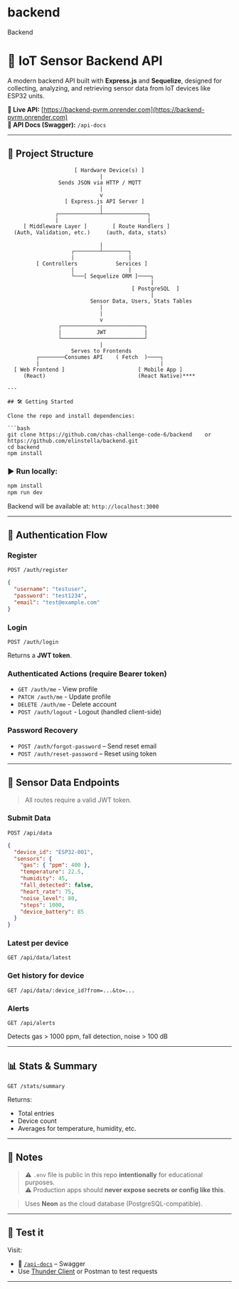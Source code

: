 # backend

Backend

# 🚀 IoT Sensor Backend API

A modern backend API built with **Express.js** and **Sequelize**, designed for collecting, analyzing, and retrieving sensor data from IoT devices like ESP32 units.

**🔗 Live API:** [https://backend-pvrm.onrender.com](https://backend-pvrm.onrender.com)  
**📘 API Docs (Swagger):** `/api-docs`

---

## 📁 Project Structure

```
                     [ Hardware Device(s) ]
                             |
                Sends JSON via HTTP / MQTT
                             |
                             v
                  [ Express.js API Server ]
                             |
               ┌─────────────┴──────────────┐
               |                            |
     [ Middleware Layer ]        [ Route Handlers ]
  (Auth, Validation, etc.)     (auth, data, stats)

                             |
                    ┌────────┴────────┐
                    |                 |
         [ Controllers            Services ]   
                    |                 |
                    └───[ Sequelize ORM ]────┐
                                             |
                                       [ PostgreSQL  ]
                                             |
                          Sensor Data, Users, Stats Tables
                             |
                             |
                             v
                ┌──────────────────────────┐
                |           JWT            |
                └──────────────────────────┘
                             |
                    Serves to Frontends
         ┌────────Consumes API    ( Fetch  )────┐
         |                                      |
  [ Web Frontend ]                       [ Mobile App ]
     (React)                             (React Native)****

---

## 🛠️ Getting Started

Clone the repo and install dependencies:

```bash
git clone https://github.com/chas-challenge-code-6/backend    or    https://github.com/elinstella/backend.git
cd backend
npm install
```

### ▶️ Run locally:

```bash
npm install
npm run dev
```

Backend will be available at: `http://localhost:3000`

---

## 🔐 Authentication Flow

### Register

```http
POST /auth/register
```

```json
{
  "username": "testuser",
  "password": "test1234",
  "email": "test@example.com"
}
```

### Login

```http
POST /auth/login
```

Returns a **JWT token**.

### Authenticated Actions (require Bearer token)

- `GET /auth/me` - View profile
- `PATCH /auth/me` - Update profile
- `DELETE /auth/me` - Delete account
- `POST /auth/logout` - Logout (handled client-side)

### Password Recovery

- `POST /auth/forgot-password` – Send reset email
- `POST /auth/reset-password` – Reset using token

---

## 📡 Sensor Data Endpoints

> All routes require a valid JWT token.

### Submit Data

```http
POST /api/data
```

```json
{
  "device_id": "ESP32-001",
  "sensors": {
    "gas": { "ppm": 400 },
    "temperature": 22.5,
    "humidity": 45,
    "fall_detected": false,
    "heart_rate": 75,
    "noise_level": 80,
    "steps": 1000,
    "device_battery": 85
  }
}
```

### Latest per device

```http
GET /api/data/latest
```

### Get history for device

```http
GET /api/data/:device_id?from=...&to=...
```

### Alerts

```http
GET /api/alerts
```

Detects gas > 1000 ppm, fall detection, noise > 100 dB

---

## 📊 Stats & Summary

```http
GET /stats/summary
```

Returns:

- Total entries
- Device count
- Averages for temperature, humidity, etc.

---

## 📝 Notes

> ⚠️ `.env` file is public in this repo **intentionally** for educational purposes.  
> ⚠️ Production apps should **never expose secrets or config like this**.

> Uses **Neon** as the cloud database (PostgreSQL-compatible).

---

## 🧪 Test it

Visit:

- 🔗 [`/api-docs`](https://backend-pvrm.onrender.com/api-docs) – Swagger
- Use [Thunder Client](https://www.thunderclient.com/) or Postman to test requests

---
